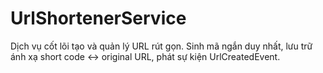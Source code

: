 # UrlShortenerService

Dịch vụ cốt lõi tạo và quản lý URL rút gọn. Sinh mã ngắn duy nhất, lưu trữ ánh xạ short code <-> original URL, phát sự kiện UrlCreatedEvent. 